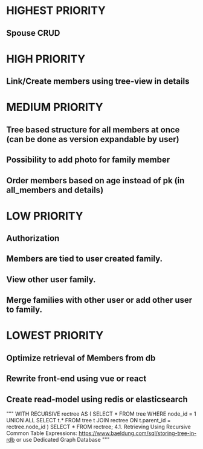 # HIGHEST PRIORITY
## Spouse CRUD

# HIGH PRIORITY
## Link/Create members using tree-view in details

# MEDIUM PRIORITY
## Tree based structure for all members at once (can be done as version expandable by user)
## Possibility to add photo for family member
## Order members based on age instead of pk (in all_members and details)

# LOW PRIORITY
## Authorization
## Members are tied to user created family.
## View other user family.
## Merge families with other user or add other user to family.

# LOWEST PRIORITY
## Optimize retrieval of Members from db
## Rewrite front-end using vue or react
## Create read-model using redis or elasticsearch



"""
WITH RECURSIVE rectree AS (
  SELECT * 
    FROM tree 
   WHERE node_id = 1 
UNION ALL 
  SELECT t.* 
    FROM tree t 
    JOIN rectree
      ON t.parent_id = rectree.node_id
) SELECT * FROM rectree;
4.1. Retrieving Using Recursive Common Table Expressions: https://www.baeldung.com/sql/storing-tree-in-rdb
or use Dedicated Graph Database
"""
